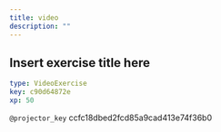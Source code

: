 ```yaml
---
title: video
description: ""
---
```


## Insert exercise title here

```yaml
type: VideoExercise
key: c90d64872e
xp: 50
```

`@projector_key`
ccfc18dbed2fcd85a9cad413e74f36b0
